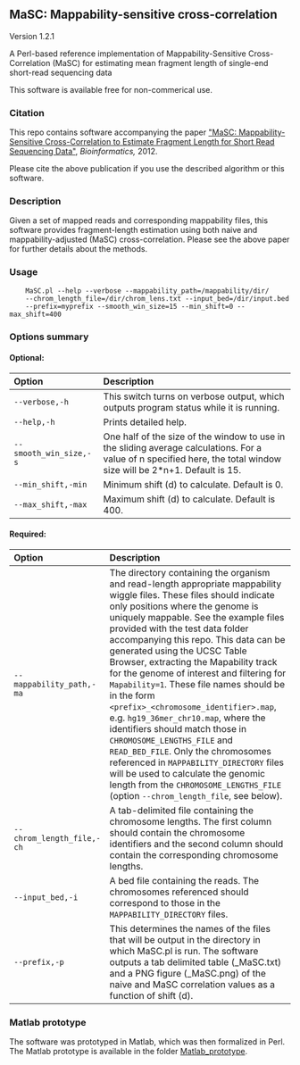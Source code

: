 ## MaSC: Mappability-sensitive cross-correlation
Version 1.2.1

A Perl-based reference implementation of Mappability-Sensitive Cross-Correlation (MaSC) for estimating mean fragment length of single-end short-read sequencing data

This software is available free for non-commerical use.

### Citation
This repo contains software accompanying the paper ["MaSC: Mappability-Sensitive Cross-Correlation to Estimate Fragment Length for Short Read Sequencing Data"](https://academic.oup.com/bioinformatics/article/29/4/444/200320), _Bioinformatics,_ 2012.

Please cite the above publication if you use the described algorithm or this software.

### Description
Given a set of mapped reads and corresponding mappability files, this software provides fragment-length estimation using both naive and mappability-adjusted (MaSC) cross-correlation. Please see the above paper for further details about the methods.

### Usage

```console
    MaSC.pl --help --verbose --mappability_path=/mappability/dir/
    --chrom_length_file=/dir/chrom_lens.txt --input_bed=/dir/input.bed
    --prefix=myprefix --smooth_win_size=15 --min_shift=0 --max_shift=400
```

### Options summary
#### Optional:

|           Option                |                              Description                              |
|:--------------------------------|:----------------------------------------------------------------------|
| `--verbose,-h`                |This switch turns on verbose output, which outputs program status while it is running. |
|`--help,-h`|Prints detailed help.|
|`--smooth_win_size,-s`|One half of the size of the window to use in the sliding average calculations. For a value of n specified here, the total window size will be 2*n+1. Default is 15.|
|`--min_shift,-min`|Minimum shift (d) to calculate. Default is 0.|
|`--max_shift,-max`|Maximum shift (d) to calculate. Default is 400.|
    
#### Required:

|            Option &nbsp; &nbsp; |                              Description                              |
|:--------------------------------|:----------------------------------------------------------------------|
|`--mappability_path,-ma`|The directory containing the organism and read-length appropriate mappability wiggle files. These files should indicate only positions where the genome is uniquely mappable. See the example files provided with the test data folder accompanying this repo. This data can be generated using the UCSC Table Browser, extracting the Mapability track for the genome of interest and filtering for `Mapability=1`. These file names should be in the form `<prefix>_<chromosome_identifier>.map`, e.g. `hg19_36mer_chr10.map`, where the identifiers should match those in `CHROMOSOME_LENGTHS_FILE` and `READ_BED_FILE`. Only the chromosomes referenced in `MAPPABILITY_DIRECTORY` files will be used to calculate the genomic length from the `CHROMOSOME_LENGTHS_FILE` (option `--chrom_length_file`, see below).|
|`--chrom_length_file,-ch`|A tab-delimited file containing the chromosome lengths. The first column should contain the chromosome identifiers and the second column should contain the corresponding chromosome lengths.|
|`--input_bed,-i`|A bed file containing the reads. The chromosomes referenced should correspond to those in the `MAPPABILITY_DIRECTORY` files.|
|`--prefix,-p`|This determines the names of the files that will be output in the directory in which MaSC.pl is run. The software outputs a tab delimited table (<PREFIX>_MaSC.txt) and a PNG figure (<PREFIX>_MaSC.png) of the naive and MaSC correlation values as a function of shift (d).

### Matlab prototype
The software was prototyped in Matlab, which was then formalized in Perl. The Matlab prototype is available in the folder [Matlab_prototype](/Matlab_prototype).
